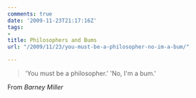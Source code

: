 ```yaml
---
comments: true
date: '2009-11-23T21:17:16Z'
tags:
- 
title: Philosophers and Bums
url: "/2009/11/23/you-must-be-a-philosopher-no-im-a-bum/"

---
```

<blockquote>'You must be a philosopher.' 'No, I'm a bum.'</p></blockquote>
<div class="attribution">From <em>Barney Miller</em></div>
